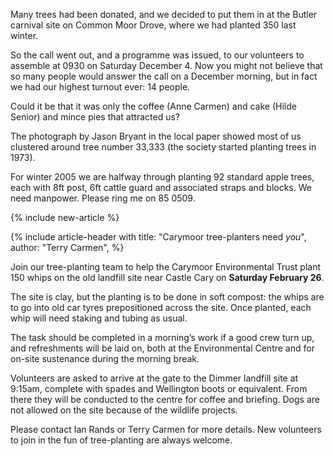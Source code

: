 Many trees had been donated, and we decided to put them in at the Butler
carnival site on Common Moor Drove, where we had planted 350 last
winter.

So the call went out, and a programme was issued, to our volunteers to
assemble at 0930 on Saturday December 4. Now you might not believe that
so many people would answer the call on a December morning, but in fact
we had our highest turnout ever: 14 people.

Could it be that it was only the coffee (Anne Carmen) and cake (Hilde
Senior) and mince pies that attracted us?

The photograph by Jason Bryant in the local paper showed most of us
clustered around tree number 33,333 (the society started planting trees
in 1973).

For winter 2005 we are halfway through planting 92 standard apple trees,
each with 8ft post, 6ft cattle guard and associated straps and blocks.
We need manpower. Please ring me on 85 0509.

{% include new-article %}

{% include article-header with
	title: "Carymoor tree-planters need <em>you</em>",
	author: "Terry Carmen",
%}

Join our tree-planting team to help the Carymoor Environmental Trust
plant 150 whips on the old landfill site near Castle Cary on **Saturday
February 26**.

The site is clay, but the planting is to be done in soft compost: the
whips are to go into old car tyres prepositioned across the site. Once
planted, each whip will need staking and tubing as usual.

The task should be completed in a morning’s work if a good crew turn up,
and refreshments will be laid on, both at the Environmental Centre and
for on-site sustenance during the morning break.

Volunteers are asked to arrive at the gate to the Dimmer landfill site
at 9:15am, complete with spades and Wellington boots or equivalent. From
there they will be conducted to the centre for coffee and briefing. Dogs
are not allowed on the site because of the wildlife projects.

Please contact Ian Rands or Terry Carmen for more details. New
volunteers to join in the fun of tree-planting are always welcome.
